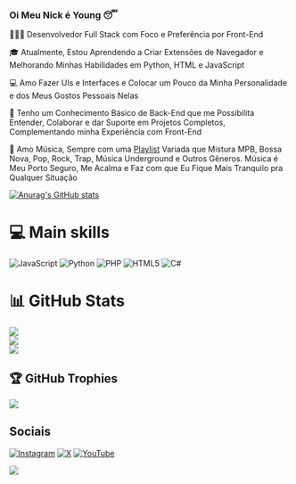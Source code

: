 

### Oi Meu Nick é Young 😴

👨🏼‍💻 Desenvolvedor Full Stack com Foco e Preferência por Front-End<br/>

🎓 Atualmente, Estou Aprendendo a Criar Extensões de Navegador e Melhorando Minhas Habilidades em Python, HTML e JavaScript<br/>

💻 Amo Fazer UIs e Interfaces e Colocar um Pouco da Minha Personalidade e dos Meus Gostos Pessoais Nelas<br/>

🔧 Tenho um Conhecimento Básico de Back-End que me Possibilita Entender, Colaborar e dar Suporte em Projetos Completos, Complementando minha Experiência com Front-End<br/>

🎺 Amo Música, Sempre com uma [Playlist](https://open.spotify.com/user/31k6tt7qmnkuzuwph47wzbklvjiq/playlists) Variada que Mistura MPB, Bossa Nova, Pop, Rock, Trap, Música Underground e Outros Gêneros. Música é Meu Porto Seguro, Me Acalma e Faz com que Eu Fique Mais Tranquilo pra Qualquer Situação<br/>

[![Anurag's GitHub stats](https://github-readme-stats.vercel.app/api?username=YoungLeeS2&count_private=true&show_icons=true&theme=darcula)](https://github.com/anuraghazra/github-readme-stats)

# 💻 Main skills
![JavaScript](https://img.shields.io/badge/javascript-%23323330.svg?style=for-the-badge&logo=javascript&logoColor=%23F7DF1E) ![Python](https://img.shields.io/badge/python-3670A0?style=for-the-badge&logo=python&logoColor=ffdd54) ![PHP](https://img.shields.io/badge/php-%23777BB4.svg?style=for-the-badge&logo=php&logoColor=white) ![HTML5](https://img.shields.io/badge/html5-%23E34F26.svg?style=for-the-badge&logo=html5&logoColor=white)  ![C#](https://img.shields.io/badge/c%23-%23239120.svg?style=for-the-badge&logo=csharp&logoColor=white) 

# 📊 GitHub Stats
![](https://github-readme-stats.vercel.app/api?username=YoungLeeS2&theme=shadow_red&hide_border=false&include_all_commits=true&count_private=true)<br/>
![](https://github-readme-streak-stats.herokuapp.com/?user=YoungLeeS2&theme=shadow_red&hide_border=false)<br/>
![](https://github-readme-stats.vercel.app/api/top-langs/?username=YoungLeeS2&theme=shadow_red&hide_border=false&include_all_commits=true&count_private=true&layout=compact)

## 🏆 GitHub Trophies
![](https://github-profile-trophy.vercel.app/?username=YoungLeeS2&theme=gruvbox&no-frame=false&no-bg=true&margin-w=4)

## Sociais
[![Instagram](https://img.shields.io/badge/Instagram-%23E4405F.svg?logo=Instagram&logoColor=white)](https://instagram.com/pedro.schachtt) [![X](https://img.shields.io/badge/X-black.svg?logo=X&logoColor=white)](https://x.com/@Iguariia) [![YouTube](https://img.shields.io/badge/YouTube-%23FF0000.svg?logo=YouTube&logoColor=white)](https://youtube.com/@UCFyOuH0GWfZwatoZhCSnfHA) 

[![](https://visitcount.itsvg.in/api?id=YoungLeeS2&icon=7&color=2)](https://visitcount.itsvg.in)



























